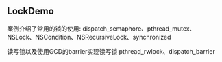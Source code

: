 ## LockDemo

案例介绍了常用的锁的使用:
dispatch_semaphore、pthread_mutex、NSLock、NSCondition、NSRecursiveLock、synchronized

读写锁以及使用GCD的barrier实现读写锁
pthread_rwlock、dispatch_barrier





